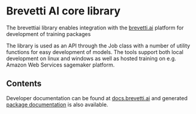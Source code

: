 # Brevetti AI core library
The brevettiai library enables integration with the [brevetti.ai](https://brevetti.ai) platform for development of training packages

The library is used as an API through the Job class with a number of utility functions for easy development of models.
The tools support both local development on linux and windows as well as hosted training on e.g. Amazon Web Services sagemaker platform.

## Contents
Developer documentation can be found at [docs.brevetti.ai](https://docs.brevetti.ai/) and generated [package documentation](https://s3.eu-west-1.amazonaws.com/public.data.criterion.ai/documentation/brevettiai%200.5.8/index.html) is also available.
